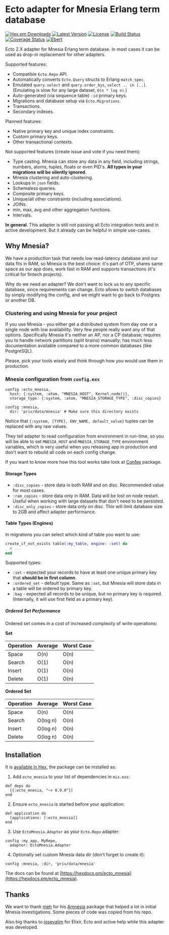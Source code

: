 # Ecto adapter for Mnesia Erlang term database

[![Hex.pm Downloads](https://img.shields.io/hexpm/dw/ecto_mnesia.svg?maxAge=3600)](https://hex.pm/packages/ecto_mnesia) [![Latest Version](https://img.shields.io/hexpm/v/ecto_mnesia.svg?maxAge=3600)](https://hex.pm/packages/ecto_mnesia) [![License](https://img.shields.io/hexpm/l/ecto_mnesia.svg?maxAge=3600)](https://hex.pm/packages/ecto_mnesia) [![Build Status](https://travis-ci.org/Nebo15/ecto_mnesia.svg?branch=master)](https://travis-ci.org/Nebo15/ecto_mnesia) [![Coverage Status](https://coveralls.io/repos/github/Nebo15/ecto_mnesia/badge.svg?branch=master)](https://coveralls.io/github/Nebo15/ecto_mnesia?branch=master) [![Ebert](https://ebertapp.io/github/Nebo15/ecto_mnesia.svg)](https://ebertapp.io/github/Nebo15/ecto_mnesia)

Ecto 2.X adapter for Mnesia Erlang term database. In most cases it can be used as drop-in replacement for other adapters.

Supported features:

- Compatible `Ecto.Repo` API.
- Automatically converts `Ecto.Query` structs to Erlang `match_spec`. 
- Emulated `query.select` and `query.order_bys`, `select .. in [..]`. (Emulating is slow for any large dataset, `O(n * log n)`.)
- Auto-generated (via sequence table) `:id` primary keys.
- Migrations and database setup via `Ecto.Migrations`.
- Transactions.
- Secondary indexes.

Planned features:

- Native primary key and unique index constraints.
- Custom primary keys.
- Other transactional contexts.

Not supported features (create issue and vote if you need them):

- Type casting. Mnesia can store any data in any field, including strings, numbers, atoms, tuples, floats or even PID's. **All types in your migrations will be silently ignored**.
- Mnesia clustering and auto-clustering.
- Lookups in `json` fields.
- Schemaless queries.
- Composite primary keys.
- Unique/all other constraints (including associations).
- JOINs.
- min, max, avg and other aggregation functions.
- Intervals.

**In general**. This adapter is still not passing all Ecto integration tests and in active development. But it already can be helpful in simple use-cases.

## Why Mnesia?

We have a production task that needs low read-latency database and our data fits in RAM, so Mnesia is the best choice: it's part of OTP, shares same space as our app does, work fast in RAM and supports transactions (it's critical for fintech projects).

Why do we need an adapter? We don't want to lock us to any specific database, since requirements can change. Ecto allows to switch databases by simply modifying the config, and we might want to go back to Postgres or another DB.

### Clustering and using Mnesia for your project

If you use Mnesia - you either get a distributed system from day one or a single node with low availability. Very few people really want any of that options. Specifically Mnesia it's neither an AP, nor a CP database; requires you to handle network partitions (split brains) manually; has much less documentation available compared to a more common databases (like PostgreSQL).

Please, pick your tools wisely and think through how you would use them in production.

### Mnesia configuration from `config.exs`

    config :ecto_mnesia,
      host: {:system, :atom, "MNESIA_HOST", Kernel.node()},
      storage_type: {:system, :atom, "MNESIA_STORAGE_TYPE", :disc_copies}

    config :mnesia,
      dir: 'priv/data/mnesia' # Make sure this directory exists

Notice that `{:system, [TYPE], ENV_NAME, default_value}` tuples can be replaced with any raw values.

They tell adapter to read configuration from environment in run-time, so you will be able to set `MNESIA_HOST` and `MNESIA_STORAGE_TYPE` environment variables, which is very useful when you releasing app in production and don't want to rebuild all code on each config change.

If you want to know more how this tool works take look at [Confex](https://github.com/Nebo15/confex) package.

#### Storage Types

  - `:disc_copies` - store data in both RAM and on disc. Recommended value for most cases.
  - `:ram_copies` - store data only in RAM. Data will be lost on node restart. Useful when working with large datasets that don't need to be persisted.
  - `:disc_only_copies` - store data only on disc. This will limit database size to 2GB and affect adapter performance.

#### Table Types (Engines)

  In migrations you can select which kind of table you want to use:

  ```elixir
  create_if_not_exists table(:my_table, engine: :set) do
    # ...
  end
  ```

  Supported types:

  - `:set` - expected your records to have at least one unique primary key that **should be in first column**.
  - `:ordered_set` - default type. Same as `:set`, but Mnesia will store data in a table will be ordered by primary key.
  - `:bag` - expected all records to be unique, but no primary key is required. (Internally, it will use first field as a primary key).

##### Ordered Set Performance

  Ordered set comes in a cost of increased complexity of write operations:

  **Set**

  Operation | Average | Worst Case
  ----------|---------|----------
  Space     | O(n)    | O(n)
  Search    | O(1)    | O(n)
  Insert    | O(1)    | O(n)
  Delete    | O(1)    | O(n)

  **Ordered Set**

  Operation | Average  | Worst Case
  ----------|----------|----------
  Space     | O(n)     | O(n)
  Search    | O(log n) | O(n)
  Insert    | O(log n) | O(n)
  Delete    | O(log n) | O(n)

## Installation

It is [available in Hex](https://hexdocs.pm/ecto_mnesia), the package can be installed as:

  1. Add `ecto_mnesia` to your list of dependencies in `mix.exs`:

    def deps do
      [{:ecto_mnesia, "~> 0.9.0"}]
    end

  2. Ensure `ecto_mnesia` is started before your application:

    def application do
      [applications: [:ecto_mnesia]]
    end

  3. Use `EctoMnesia.Adapter` as your `Ecto.Repo` adapter:

    config :my_app, MyRepo,
      adapter: EctoMnesia.Adapter

  4. Optionally set custom Mnesia data dir (don't forget to create it):

    config :mnesia, :dir, 'priv/data/mnesia'

The docs can be found at [https://hexdocs.pm/ecto_mnesia](https://hexdocs.pm/ecto_mnesia).

## Thanks

We want to thank [meh](https://github.com/meh) for his [Amnesia](https://github.com/meh/amnesia) package that helped a lot in initial Mnesia investigations. Some pieces of code was copied from his repo.

Also big thanks to [josevalim](https://github.com/josevalim) for Elixir, Ecto and active help while this adapter was developed.
